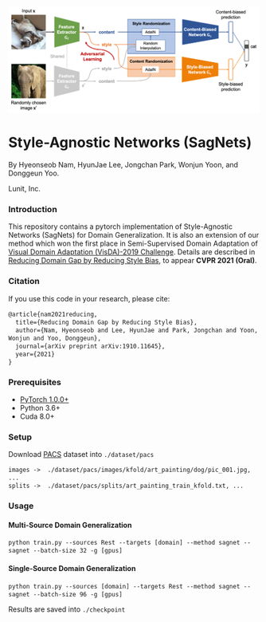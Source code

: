![sagnet](figs/sagnet.png)

# Style-Agnostic Networks (SagNets)
By Hyeonseob Nam, HyunJae Lee, Jongchan Park, Wonjun Yoon, and Donggeun Yoo.

Lunit, Inc.

### Introduction
This repository contains a pytorch implementation of Style-Agnostic Networks (SagNets) for Domain Generalization.
It is also an extension of our method which won the first place in Semi-Supervised Domain Adaptation of [Visual Domain Adaptation (VisDA)-2019 Challenge](https://ai.bu.edu/visda-2019/).
Details are described in [Reducing Domain Gap by Reducing Style Bias](https://arxiv.org/abs/1910.11645), to appear **CVPR 2021 (Oral)**.

### Citation
If you use this code in your research, please cite:

```
@article{nam2021reducing,
  title={Reducing Domain Gap by Reducing Style Bias},
  author={Nam, Hyeonseob and Lee, HyunJae and Park, Jongchan and Yoon, Wonjun and Yoo, Donggeun},
  journal={arXiv preprint arXiv:1910.11645},
  year={2021}
}
```

### Prerequisites
- [PyTorch 1.0.0+](https://pytorch.org/)
- Python 3.6+
- Cuda 8.0+

### Setup
Download [PACS](http://www.eecs.qmul.ac.uk/~dl307/project_iccv2017) dataset into ```./dataset/pacs```
```
images ->  ./dataset/pacs/images/kfold/art_painting/dog/pic_001.jpg, ...
splits ->  ./dataset/pacs/splits/art_painting_train_kfold.txt, ...
```

### Usage
#### Multi-Source Domain Generalization
```
python train.py --sources Rest --targets [domain] --method sagnet --sagnet --batch-size 32 -g [gpus]
```
#### Single-Source Domain Generalization
```
python train.py --sources [domain] --targets Rest --method sagnet --sagnet --batch-size 96 -g [gpus]
```
Results are saved into ```./checkpoint```

